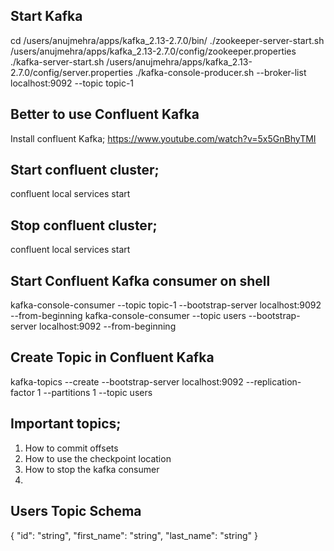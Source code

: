 ## Start Kafka
cd /users/anujmehra/apps/kafka_2.13-2.7.0/bin/
./zookeeper-server-start.sh   /users/anujmehra/apps/kafka_2.13-2.7.0/config/zookeeper.properties
./kafka-server-start.sh  /users/anujmehra/apps/kafka_2.13-2.7.0/config/server.properties
./kafka-console-producer.sh --broker-list localhost:9092 --topic topic-1

## Better to use Confluent Kafka
Install confluent Kafka;
https://www.youtube.com/watch?v=5x5GnBhyTMI

## Start confluent cluster;
confluent local services start

## Stop confluent cluster;
confluent local services start

## Start Confluent Kafka consumer on shell
kafka-console-consumer --topic topic-1 --bootstrap-server localhost:9092 --from-beginning
kafka-console-consumer --topic users  --bootstrap-server localhost:9092 --from-beginning

## Create Topic in Confluent Kafka
kafka-topics --create --bootstrap-server localhost:9092 --replication-factor 1 --partitions 1 --topic users


## Important topics;
1. How to commit offsets
2. How to use the checkpoint location
3. How to stop the kafka consumer
4.


## Users Topic Schema
{
    "id": "string",
    "first_name": "string",
    "last_name": "string"
}